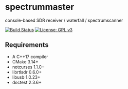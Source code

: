 # spectrummaster
console-based SDR receiver / waterfall / spectrumscanner

[![Build Status](https://drone.dsscaw.com:4443/api/badges/dankamongmen/spectrummaster/status.svg)](https://drone.dsscaw.com:4443/dankamongmen/spectrummaster)
[![License: GPL v3](https://img.shields.io/badge/License-GPLv3-blue.svg)](https://www.gnu.org/licenses/gpl-3.0)

## Requirements

* A C++17 compiler
* CMake 3.14+
* notcurses 1.1.0+
* librtlsdr 0.6.0+
* libusb 1.0.23+
* doctest 2.3.6+
